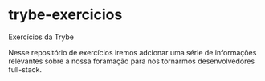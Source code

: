 # trybe-exercicios
Exercícios da Trybe

Nesse repositório de exercícios iremos adcionar uma série de informações relevantes sobre a nossa foramação para nos tornarmos desenvolvedores full-stack.
